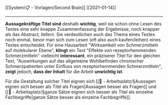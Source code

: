 [[System/📋 - Vorlagen/Second Brain]] [[2021-01-14]]

---

**Aussagekräftige Titel sind** deshalb **wichtig**, weil sie schon ohne Lesen des Textes eine sehr knappe Zusammenfassung der Ergebnisse, noch knapper als das Abstract, liefern. Sie verdeutlichen auch das Thema eines Textes noch einmal, bevor man sich zum Lesen (oft also auch kaufen/leihen) eines Textes entscheidet. Für eine Hausarbeit "Wirksamkeit von Schmerzmitteln auf molekularer Ebene", **klingt** ein Text "Effekte von rezeptorhemmenden Schmerzmitteln" vielleicht **interessant**, ein präziserer Titel für den gleichen Text, "Auswirkungen auf das allgemeine Wohlbefinden chronischer Schmerzpatienten unter Einfluss von rezeptorhemmenden Schmerzmitteln", **zeigt** jedoch, **dass der Inhalt** für die Arbeit **unwichtig ist**.

Für die Gestaltung solcher Titel eignen sich [[📝 - Arbeitsplatz/§Aussagen eignen sich besser als Titel als Fragen|Aussagen besser als Fragen]] und [[📝 - Arbeitsplatz/§ganze Sätze eignen sich besser als Titel als einzelne Fachbegriffe|ganze Sätze besser als einzelne Fachbegriffe]].